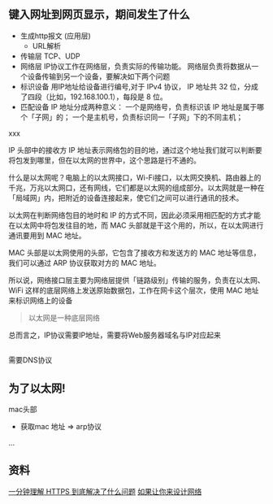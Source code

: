 ## 键入网址到网页显示，期间发生了什么
* 生成http报文 (应用层)
    * URL解析
* 传输层
TCP、UDP
* 网络层
IP协议工作在网络层，负责实际的传输功能。
网络层负责将数据从一个设备传输到另一个设备，要解决如下两个问题
* 标识设备
用IP地址给设备进行编号,对于 IPv4 协议， IP 地址共 32 位，分成了四段（比如，192.168.100.1），每段是 8 位。
* 匹配设备
IP 地址分成两种意义：
一个是网络号，负责标识该 IP 地址是属于哪个「子网」的；
一个是主机号，负责标识同一「子网」下的不同主机；


xxx

IP 头部中的接收方 IP 地址表示网络包的目的地，通过这个地址我们就可以判断要将包发到哪里，但在以太网的世界中，这个思路是行不通的。

什么是以太网呢？电脑上的以太网接口，Wi-Fi接口，以太网交换机、路由器上的千兆，万兆以太网口，还有网线，它们都是以太网的组成部分。以太网就是一种在「局域网」内，把附近的设备连接起来，使它们之间可以进行通讯的技术。

以太网在判断网络包目的地时和 IP 的方式不同，因此必须采用相匹配的方式才能在以太网中将包发往目的地，而 MAC 头部就是干这个用的，所以，在以太网进行通讯要用到 MAC 地址。

MAC 头部是以太网使用的头部，它包含了接收方和发送方的 MAC 地址等信息，我们可以通过 ARP 协议获取对方的 MAC 地址。

所以说，网络接口层主要为网络层提供「链路级别」传输的服务，负责在以太网、WiFi 这样的底层网络上发送原始数据包，工作在网卡这个层次，使用 MAC 地址来标识网络上的设备

> 以太网是一种底层网络

总而言之，IP协议需要IP地址，需要将Web服务器域名与IP对应起来

## 
需要DNS协议



## 为了以太网!
mac头部
* 获取mac 地址 => arp协议

...

## 资料
[一分钟理解 HTTPS 到底解决了什么问题](https://zhuanlan.zhihu.com/p/47537321)
[如果让你来设计网络](https://mp.weixin.qq.com/s/jiPMUk6zUdOY6eKxAjNDbQ)